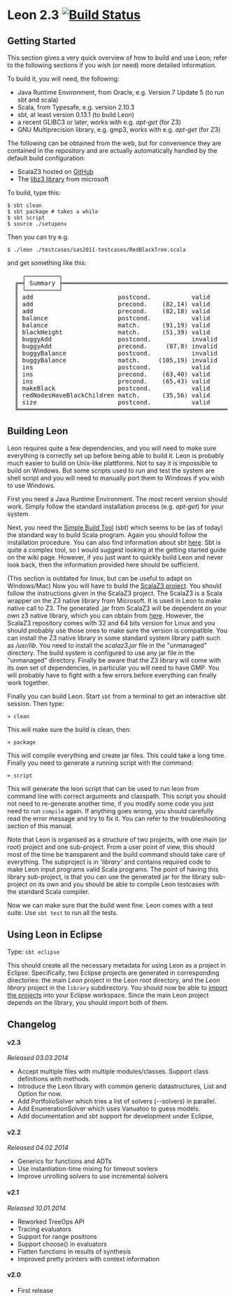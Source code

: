 Leon 2.3 [![Build Status](https://travis-ci.org/epfl-lara/leon.png?branch=master)](https://travis-ci.org/epfl-lara/leon)
==========

Getting Started
---------------

This section gives a very quick overview of how to build and use Leon; refer to
the following sections if you wish (or need) more detailed information.

To build it, you will need, the following:

* Java Runtime Environment, from Oracle, e.g. Version 7 Update 5 (to run sbt and scala)
* Scala, from Typesafe, e.g. version 2.10.3
* sbt, at least version 0.13.1 (to build Leon)
* a recent GLIBC3 or later, works with e.g. _apt-get_ (for Z3)
* GNU Multiprecision library, e.g. gmp3, works with e.g. _apt-get_ (for Z3)

The following can be obtained from the web, but for convenience they are contained in the
repository and are actually automatically handled by the default build configuration:

  * ScalaZ3 hosted on [GitHub](https://github.com/psuter/ScalaZ3/)
  * The [libz3 library](http://z3.codeplex.com/) from microsoft

To build, type this:

    $ sbt clean
    $ sbt package # takes a while
    $ sbt script
    $ source ./setupenv

Then you can try e.g.

    $ ./leon ./testcases/sas2011-testcases/RedBlackTree.scala

and get something like this:

<pre>
    ┌─────────┐
  ╔═╡ Summary ╞═══════════════════════════════════════════════════════════════════════╗
  ║ └─────────┘                                                                       ║
  ║ add                       postcond.           valid               Z3-f+t    0.314 ║
  ║ add                       precond.    (82,14) valid               Z3-f+t    0.020 ║
  ║ add                       precond.    (82,18) valid               Z3-f+t    0.005 ║
  ║ balance                   postcond.           valid               Z3-f+t    0.409 ║
  ║ balance                   match.      (91,19) valid               Z3-f+t    0.034 ║
  ║ blackHeight               match.      (51,39) valid               Z3-f+t    0.004 ║
  ║ buggyAdd                  postcond.           invalid             Z3-f+t    4.084 ║
  ║ buggyAdd                  precond.     (87,8) invalid             Z3-f+t    0.111 ║
  ║ buggyBalance              postcond.           invalid             Z3-f+t    0.055 ║
  ║ buggyBalance              match.     (105,19) invalid             Z3-f+t    0.007 ║
  ║ ins                       postcond.           valid               Z3-f+t    6.577 ║
  ║ ins                       precond.    (63,40) valid               Z3-f+t    0.021 ║
  ║ ins                       precond.    (65,43) valid               Z3-f+t    0.005 ║
  ║ makeBlack                 postcond.           valid               Z3-f+t    0.007 ║
  ║ redNodesHaveBlackChildren match.      (35,56) valid               Z3-f+t    0.003 ║
  ║ size                      postcond.           valid               Z3-f+t    0.012 ║
  ╚═══════════════════════════════════════════════════════════════════════════════════╝
</pre>

Building Leon
-------------

Leon requires quite a few dependencies, and you will need to make sure
everything is correctly set up before being able to build it. Leon is probably
much easier to build on Unix-like plattforms. Not to say it is impossible to
build on Windows. But some scripts used to run and test the system are shell
script and you will need to manually port them to Windows if you wish to use
Windows.

First you need a Java Runtime Environment. The most recent version should work.
Simply follow the standard installation process (e.g. _apt-get_) for your system.

Next, you need the [Simple Build Tool](http://www.scala-sbt.org/) (sbt)
which seems to be (as of today) the standard way to build Scala program. Again
you should follow the installation procedure. You can also find information
about sbt [here](http://typesafe.com/platform/tools/scala/sbt). Sbt is quite a complex
tool, so I would suggest looking at the getting started guide on the wiki page.
However, if you just want to quickly build Leon and never look back, then the
information provided here should be sufficient.

(This section is outdated for linux, but can be useful to adapt on Windows/Mac)
Now you will have to build the [ScalaZ3 project](https://github.com/psuter/ScalaZ3/).
You should follow the instructions given in
the ScalaZ3 project. The ScalaZ3 is a Scala wrapper on the Z3 native library
from Microsoft. It is used in Leon to make native call to Z3. The generated
.jar from ScalaZ3 will be dependent on your own z3 native library, which you
can obtain from [here](http://z3.codeplex.com/).
However, the ScalaZ3 repository comes with 32 and 64 bits version for Linux and
you should probably use those ones to make sure the version is compatible. You
can install the Z3 native library in some standard system library path such as
_/usr/lib_. You need to install the _scalaz3.jar_ file in the "unmanaged"
directory. The build system is configured to use any jar file in the
"unmanaged" directory. Finally be aware that the Z3 library will come with its
own set of dependencies, in particular you will need to have GMP. You will
probably have to fight with a few errors before everything can finally work
together.

Finally you can build Leon. Start ```sbt``` from a terminal to get an interactive
sbt session. Then type:

    > clean
    
This will make sure the build is clean, then:

    > package
    
This will compile everything and create jar files. This could take a long time.
Finally you need to generate a running script with the command:

    > script
    
This will generate the leon script that can be used to run leon from command line
with correct arguments and classpath. This script you should not need to re-generate
another time, if you modify some code you just need to run ```compile``` again. If anything
goes wrong, you should carefully read the error message and try to fix it. You can
refer to the troubleshooting section of this manual.

Note that Leon is organised as a structure of two projects, with one main (or
root) project and one sub-project. From a user point of view, this should most
of the time be transparent and the build command should take care of
everything. The subproject is in _'library'_ and contains required code to make
Leon input programs valid Scala programs. The point of having this library
sub-project, is that you can use the generated jar for the library sub-project
on its own and you should be able to compile Leon testcases with the standard
Scala compiler.

Now we can make sure that the build went fine. Leon comes with a test suite.
Use ```sbt test``` to run all the tests.

Using Leon in Eclipse
---------------------

Type: ```sbt eclipse```

This should create all the necessary metadata for using Leon as a project in Eclipse.
Specifically, two Eclipse projects are generated in corresponding directories: the main *Leon* project in the Leon root directory, and the *Leon library* project in the ```library``` subdirectory.
You should now be able to [import the projects](http://help.eclipse.org/juno/index.jsp?topic=%2Forg.eclipse.platform.doc.user%2Ftasks%2Ftasks-importproject.htm) into your Eclipse workspace.
Since the main Leon project depends on the library, you should import both of them.


Changelog
---------

#### v2.3
*Released 03.03.2014*

* Accept multiple files with multiple modules/classes. Support class
  definitions with methods.
* Introduce the Leon library with common generic datastructures, List and
  Option for now.
* Add PortfolioSolver which tries a list of solvers (--solvers) in parallel.
* Add EnumerationSolver which uses Vanuatoo to guess models.
* Add documentation and sbt support for development under Eclipse,

#### v2.2
*Released 04.02.2014*

* Generics for functions and ADTs
* Use instantiation-time mixing for timeout sovlers
* Improve unrolling solvers to use incremental solvers

#### v2.1
*Released 10.01.2014*
  
* Reworked TreeOps API
* Tracing evaluators
* Support for range positions
* Support choose() in evaluators
* Flatten functions in results of synthesis
* Improved pretty printers with context information
 

#### v2.0

* First release
